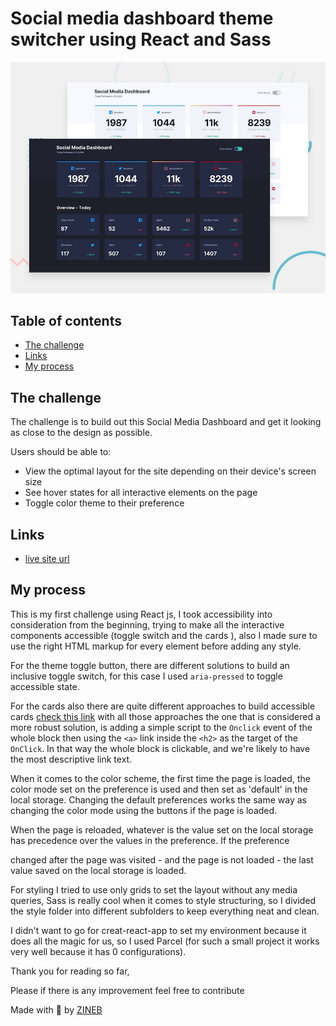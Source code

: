 # Social media dashboard theme switcher using React and Sass

![Design preview for the Social media dashboard with theme switcher coding challenge](/public/design/desktop-preview.jpg)

## Table of contents

- [The challenge](#the-challenge)
- [Links](#Links)
- [My process](#My-process)

## The challenge

The challenge is to build out this Social Media Dashboard and get it looking as close to the design as possible.

Users should be able to:

- View the optimal layout for the site depending on their device's screen size
- See hover states for all interactive elements on the page
- Toggle color theme to their preference

## Links

- [live site url](https://gracious-galileo-288f6d.netlify.app/)

## My process

This is my first challenge using React js, I took accessibility into consideration from the beginning, trying to make all the interactive components accessible (toggle switch and the cards ), also I made sure to use the right HTML markup for every element before adding any style.

For the theme toggle button, there are different solutions to build an inclusive toggle switch, for this case I used `aria-pressed` to toggle accessible state.

For the cards also there are quite different approaches to build accessible cards [check this link](https://inclusive-components.design/cards/) with all those approaches the one that is considered a more robust solution, is adding a simple script to the `Onclick` event of the whole block then using the `<a>` link inside the `<h2>` as the target of the `OnClick`. In that way the whole block is clickable, and we're likely to have the most descriptive link text.

When it comes to the color scheme, the first time the page is loaded, the color mode set on the preference is used and then set as 'default' in the local storage. Changing the default preferences works the same way as changing the color mode using the buttons if the page is loaded.

When the page is reloaded, whatever is the value set on the local storage has precedence over the values in the preference. If the preference

changed after the page was visited - and the page is not loaded - the last value saved on the local storage is loaded.

For styling I tried to use only grids to set the layout without any media queries, Sass is really cool when it comes to style structuring, so I divided the style folder into different subfolders to keep everything neat and clean.

I didn't want to go for creat-react-app to set my environment because it does all the magic for us, so I used Parcel (for such a small project it works very well because it has 0 configurations).

Thank you for reading so far,

Please if there is any improvement feel free to contribute

Made with 💖 by [ZINEB](https://zineb-bou.github.io/)
